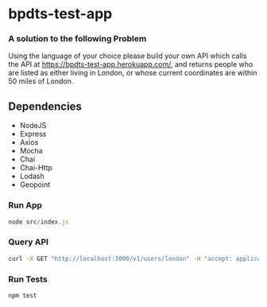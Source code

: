 # bpdts-test-app

### A solution to the following Problem
Using the language of your choice please build your own API which calls the API at https://bpdts-test-app.herokuapp.com/, and returns  people who are listed as either living in London, or whose current coordinates are within 50 miles of London.

## Dependencies
- NodeJS
- Express
- Axios
- Mocha
- Chai
- Chai-Http
- Lodash
- Geopoint

### Run App
```js
node src/index.js
```

### Query API
```bash
curl -X GET "http://localhost:3000/v1/users/london" -H "accept: application/json"
```

### Run Tests
```js
npm test
```